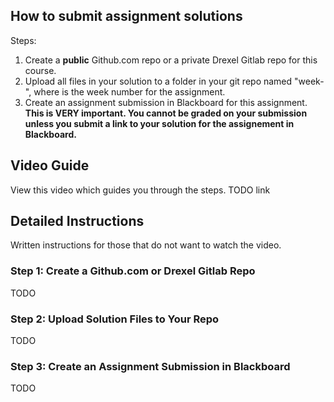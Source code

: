 ## How to submit assignment solutions

Steps:

1. Create a **public** Github.com repo or a private Drexel Gitlab repo for this course.
1. Upload all files in your solution to a folder in your git repo named "week-<n>", where <n> is the week number for the assignment.
1. Create an assignment submission in Blackboard for this assignment. **This is VERY important. You cannot be graded on your submission unless you submit a link to your solution for the assignement in Blackboard.**

## Video Guide

View this video which guides you through the steps. TODO link

## Detailed Instructions

Written instructions for those that do not want to watch the video.

### Step 1: Create a Github.com or Drexel Gitlab Repo

TODO

### Step 2: Upload Solution Files to Your Repo

TODO


### Step 3: Create an Assignment Submission in Blackboard

TODO
